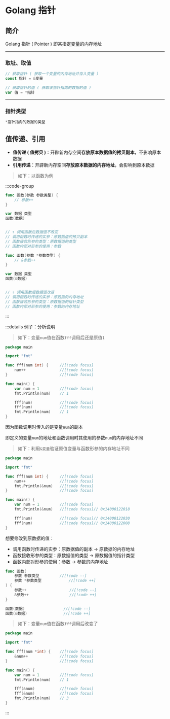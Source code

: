 # Golang 指针

## 简介

Golang 指针 ( Pointer ) 即某指定变量的内存地址

---

### 取址、取值

```go
// 获取指针 ( 获取一个变量的内存地址并存入变量 )
const 指针 = &变量

// 获取指针的值 ( 获取该指针指向的数据的值 )
var 值 = *指针
```

---

### 指针类型

```go
*指针指向的数据的类型
```

## 值传递、引用

- **值传递 ( 值拷贝 )**：开辟新内存空间**存放原本数据值的拷贝副本**，不影响原本数据
- **引用传递**：开辟新内存空间**存放原本数据的内存地址**，会影响到原本数据

> 如下：以函数为例

:::code-group

```go [值传递]
func 函数(参数 参数类型) {
	// 参数++
}

var 数据 类型
函数(数据)


// ↑ 调用函数后数据值不改变
// 调用函数时传递的实参：原数据值的拷贝副本
// 函数接收形参的类型：原数据值的类型
// 函数内部对形参的使用：参数
```

```go [引用传递]
func 函数(参数 *参数类型) {
	// &参数++
}

var 数据 类型
函数(&数据)


// ↑ 调用函数后数据值改变
// 调用函数时传递的实参：原数据的内存地址
// 函数接收形参的类型：原数据值的指针类型
// 函数内部对形参的使用：参数的内存地址
```

:::

:::details 例子：分析说明

> 如下：变量`num`值在函数`fff`调用后还是原值`1`

```go
package main

import "fmt"

func fff(num int) {		//[!code focus]
	num++				//[!code focus]
}						//[!code focus]

func main() {
	var num = 1			//[!code focus]
	fmt.Println(num)	// 1

	fff(num)			//[!code focus]
	fff(num)			//[!code focus]
	fmt.Println(num) 	// 1
}
```

因为函数调用时传入的是变量`num`的副本

即定义的变量`num`的地址和函数调用时其使用的参数`num`的内存地址不同

> 如下：利用`&变量`验证原值变量与函数形参的内存地址不同

```go
package main

import "fmt"

func fff(num int) {		//[!code focus]
	num++				//[!code focus]
	fmt.Println(&num)	//[!code focus]
}						//[!code focus]

func main() {
	var num = 1			//[!code focus]
	fmt.Println(&num)	//[!code focus]// 0x14000122018

	fff(num)			//[!code focus]// 0x14000122030
	fff(num)			//[!code focus]// 0x14000122008
}
```

想要修改到原数据的值：

- 调用函数时传递的实参：原数据值的副本 → 原数据的内存地址
- 函数接收形参的类型：原数据值的类型 → 原数据值的指针类型
- 函数内部对形参的使用：参数 → 参数的内存地址

```go
func 函数(
	参数 参数类型			//[!code --]
	参数 *参数类型		    //[!code ++]
) {
	参数++				   //[!code --]
	&参数++				   //[!code ++]
}

函数(数据)				   //[!code --]
函数(&数据)				   //[!code ++]
```

> 如下：变量`num`值在函数`fff`调用后改变了

```go
package main

import "fmt"

func fff(num *int) {	//[!code focus]
	&num++				//[!code focus]
}						//[!code focus]

func main() {
	var num = 1			//[!code focus]
	fmt.Println(num)	// 1

	fff(&num)			//[!code focus]
	fff(&num)			//[!code focus]
	fmt.Println(num) 	// 3
}
```

:::
